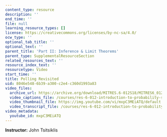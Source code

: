 ```yaml
---
content_type: resource
description: ''
end_time: ''
file: null
learning_resource_types: []
license: https://creativecommons.org/licenses/by-nc-sa/4.0/
ocw_type: ''
optional_tab_title: ''
optional_text: ''
parent_title: 'Part II: Inference & Limit Theorems'
parent_type: SupplementalResourceSection
related_resources_text: ''
resource_index_text: ''
resourcetype: Video
start_time: ''
title: Polling Revisited
uid: 8046e548-6b39-a300-c2e4-c360d1993a83
video_files:
  archive_url: https://archive.org/download/MITRES.6-012S18/MITRES6_012S18_L19-07_300k.mp4
  video_captions_file: /courses/res-6-012-introduction-to-probability-spring-2018/5eb11b35e8ea545f82993d64063642c7_mxpC3MEiATQ.vtt
  video_thumbnail_file: https://img.youtube.com/vi/mxpC3MEiATQ/default.jpg
  video_transcript_file: /courses/res-6-012-introduction-to-probability-spring-2018/60ebd8877ddd6c1ce710283beacd8fcb_mxpC3MEiATQ.pdf
video_metadata:
  youtube_id: mxpC3MEiATQ
---
```


**Instructor:** John Tsitsiklis


